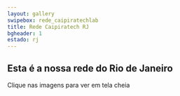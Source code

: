 ```yaml
---
layout: gallery
swipebox: rede_caipiratechlab
title: Rede Caipiratech RJ
bgheader: 1
estado: rj
---
```


## Esta é a nossa rede do Rio de Janeiro

Clique nas imagens para ver em tela cheia


